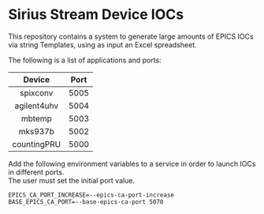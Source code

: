 # Sirius Stream Device IOCs
This repository contains a system to generate large amounts of EPICS IOCs via string Templates,
using as input an Excel spreadsheet.

The following is a list of applications and ports:

|   Device  |Port|
|:---------:|:---:|
|spixconv   |5005|
|agilent4uhv|5004|
|mbtemp     |5003|
|mks937b    |5002|
|countingPRU|5000|


Add the following environment variables to a service in order to launch IOCs in different ports.<br>
The user must set the initial port value.

```
EPICS_CA_PORT_INCREASE=--epics-ca-port-increase
BASE_EPICS_CA_PORT=--base-epics-ca-port 5070
```
